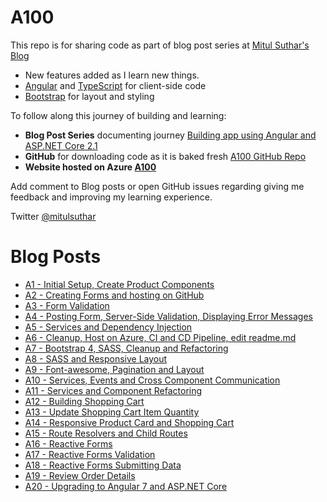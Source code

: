# A100
This repo is for sharing code as part of blog post series at <a href="http://mscodingblog.blogspot.com/2018/06/a1building-app-using-angular-and-aspnet.html">Mitul Suthar's Blog</a>


<ul>
  <li>New features added as I learn new things.</li>
  <li><a href='https://angular.io/'>Angular</a> and <a href='http://www.typescriptlang.org/'>TypeScript</a> for client-side code</li>
  <li><a href='http://getbootstrap.com/'>Bootstrap</a> for layout and styling</li>
</ul>
<p>To follow along this journey of building and learning:</p>
<ul>
  <li><strong>Blog Post Series</strong> documenting journey <a href="http://mscodingblog.blogspot.com/2018/06/a1building-app-using-angular-and-aspnet.html">Building app using Angular and ASP.NET Core 2.1</a></li>
  <li><strong>GitHub</strong> for downloading code as it is baked fresh <a href="https://github.com/mitulsuthar/A100">A100 GitHub Repo</a></li>  
  <li><strong>Website hosted on Azure <a href="https://a100store.azurewebsites.net/">A100</a></strong></li>
</ul>
<p>Add comment to Blog posts or open GitHub issues regarding giving me feedback and improving my learning experience.</p>

Twitter <a href="http://twitter.com/#!/mitulsuthar">@mitulsuthar</a>

# Blog Posts
<ul>
<li><a href="http://mscodingblog.blogspot.com/2018/06/a1building-app-using-angular-and-aspnet.html">A1 - Initial Setup, Create Product Components</a></li>
<li><a href="http://mscodingblog.blogspot.com/2018/06/a2building-app-using-angular-and-aspnet.html">A2 - Creating Forms and hosting on GitHub</a></li>
<li><a href="http://mscodingblog.blogspot.com/2018/06/a3building-app-using-angular-and-aspnet.html">A3 - Form Validation</a></li>
<li><a href="http://mscodingblog.blogspot.com/2018/06/a4building-app-using-angular-and-aspnet.html">A4 - Posting Form, Server-Side Validation, Displaying Error Messages</a></li>
<li><a href="http://mscodingblog.blogspot.com/2018/06/a5building-app-using-angular-and-aspnet.html">A5 - Services and Dependency Injection</a></li>
<li><a href="http://mscodingblog.blogspot.com/2018/06/a6building-app-using-angular-and-aspnet.html">A6 - Cleanup, Host on Azure, CI and CD Pipeline, edit readme.md</a></li>
<li><a href="http://mscodingblog.blogspot.com/2018/06/a7building-app-using-angular-and-aspnet.html">A7 - Bootstrap 4, SASS, Cleanup and Refactoring</a></li>
<li><a href="http://mscodingblog.blogspot.com/2018/06/a8building-app-using-angular-and-aspnet.html">A8 - SASS and Responsive Layout</a></li>
<li><a href="http://mscodingblog.blogspot.com/2018/06/a9building-app-using-angular-and-aspnet.html">A9 - Font-awesome, Pagination and Layout</a></li>
<li><a href="http://mscodingblog.blogspot.com/2018/06/a10building-app-using-angular-and.html">A10 - Services, Events and Cross Component Communication</a></li>
<li><a href="http://mscodingblog.blogspot.com/2018/06/a11building-app-using-angular-and.html">A11 - Services and Component Refactoring</a></li>
<li><a href="http://mscodingblog.blogspot.com/2018/06/a12building-app-using-angular-and.html">A12 - Building Shopping Cart</a></li>
<li><a href="http://mscodingblog.blogspot.com/2018/06/a13building-app-using-angular-and.html">A13 - Update Shopping Cart Item Quantity</a></li>
<li><a href="http://mscodingblog.blogspot.com/2018/06/a14building-app-using-angular-and.html">A14 - Responsive Product Card and Shopping Cart</a></li>
<li><a href="http://mscodingblog.blogspot.com/2018/06/a15building-app-using-angular-and.html">A15 - Route Resolvers and Child Routes</a></li>
<li><a href="http://mscodingblog.blogspot.com/2018/06/a16building-app-using-angular-and.html">A16 - Reactive Forms</a></li>
<li><a href="http://mscodingblog.blogspot.com/2018/06/a17building-app-using-angular-and.html">A17 - Reactive Forms Validation</a></li>
<li><a href="http://mscodingblog.blogspot.com/2018/06/a18building-app-using-angular-and.html">A18 - Reactive Forms Submitting Data</a></li>
<li><a href="http://mscodingblog.blogspot.com/2018/07/a19building-app-using-angular-and.html">A19 - Review Order Details</a></li>
<li><a href="http://mscodingblog.blogspot.com/2018/12/a20-upgrading-to-angular-7-and-aspnet.html">A20 - Upgrading to Angular 7 and ASP.NET Core</a></li>
</ul>
